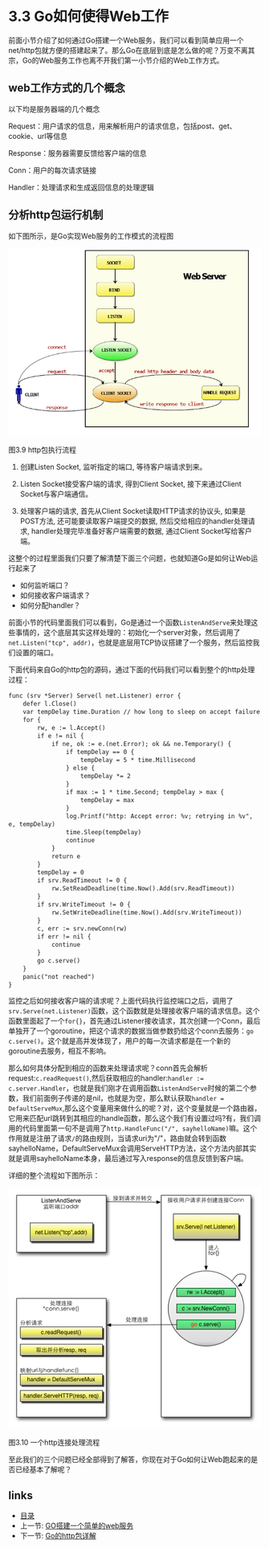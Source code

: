 # 3.3 Go如何使得Web工作
前面小节介绍了如何通过Go搭建一个Web服务，我们可以看到简单应用一个net/http包就方便的搭建起来了。那么Go在底层到底是怎么做的呢？万变不离其宗，Go的Web服务工作也离不开我们第一小节介绍的Web工作方式。

## web工作方式的几个概念

以下均是服务器端的几个概念

Request：用户请求的信息，用来解析用户的请求信息，包括post、get、cookie、url等信息

Response：服务器需要反馈给客户端的信息

Conn：用户的每次请求链接

Handler：处理请求和生成返回信息的处理逻辑

## 分析http包运行机制

如下图所示，是Go实现Web服务的工作模式的流程图

![](images/3.3.http.png?raw=true)

图3.9 http包执行流程

1. 创建Listen Socket, 监听指定的端口, 等待客户端请求到来。

2. Listen Socket接受客户端的请求, 得到Client Socket, 接下来通过Client Socket与客户端通信。

3. 处理客户端的请求, 首先从Client Socket读取HTTP请求的协议头, 如果是POST方法, 还可能要读取客户端提交的数据, 然后交给相应的handler处理请求, handler处理完毕准备好客户端需要的数据, 通过Client Socket写给客户端。

这整个的过程里面我们只要了解清楚下面三个问题，也就知道Go是如何让Web运行起来了

- 如何监听端口？
- 如何接收客户端请求？
- 如何分配handler？

前面小节的代码里面我们可以看到，Go是通过一个函数`ListenAndServe`来处理这些事情的，这个底层其实这样处理的：初始化一个server对象，然后调用了`net.Listen("tcp", addr)`，也就是底层用TCP协议搭建了一个服务，然后监控我们设置的端口。

下面代码来自Go的http包的源码，通过下面的代码我们可以看到整个的http处理过程：

	func (srv *Server) Serve(l net.Listener) error {
		defer l.Close()
		var tempDelay time.Duration // how long to sleep on accept failure
		for {
			rw, e := l.Accept()
			if e != nil {
				if ne, ok := e.(net.Error); ok && ne.Temporary() {
					if tempDelay == 0 {
						tempDelay = 5 * time.Millisecond
					} else {
						tempDelay *= 2
					}
					if max := 1 * time.Second; tempDelay > max {
						tempDelay = max
					}
					log.Printf("http: Accept error: %v; retrying in %v", e, tempDelay)
					time.Sleep(tempDelay)
					continue
				}
				return e
			}
			tempDelay = 0
			if srv.ReadTimeout != 0 {
				rw.SetReadDeadline(time.Now().Add(srv.ReadTimeout))
			}
			if srv.WriteTimeout != 0 {
				rw.SetWriteDeadline(time.Now().Add(srv.WriteTimeout))
			}
			c, err := srv.newConn(rw)
			if err != nil {
				continue
			}
			go c.serve()
		}
		panic("not reached")
	}

监控之后如何接收客户端的请求呢？上面代码执行监控端口之后，调用了`srv.Serve(net.Listener)`函数，这个函数就是处理接收客户端的请求信息。这个函数里面起了一个`for{}`，首先通过Listener接收请求，其次创建一个Conn，最后单独开了一个goroutine，把这个请求的数据当做参数扔给这个conn去服务：`go c.serve()`。这个就是高并发体现了，用户的每一次请求都是在一个新的goroutine去服务，相互不影响。

那么如何具体分配到相应的函数来处理请求呢？conn首先会解析request:`c.readRequest()`,然后获取相应的handler:`handler := c.server.Handler`，也就是我们刚才在调用函数`ListenAndServe`时候的第二个参数，我们前面例子传递的是nil，也就是为空，那么默认获取`handler = DefaultServeMux`,那么这个变量用来做什么的呢？对，这个变量就是一个路由器，它用来匹配url跳转到其相应的handle函数，那么这个我们有设置过吗?有，我们调用的代码里面第一句不是调用了`http.HandleFunc("/", sayhelloName)`嘛。这个作用就是注册了请求`/`的路由规则，当请求uri为"/"，路由就会转到函数sayhelloName，DefaultServeMux会调用ServeHTTP方法，这个方法内部其实就是调用sayhelloName本身，最后通过写入response的信息反馈到客户端。


详细的整个流程如下图所示：

![](images/3.3.illustrator.png?raw=true)

图3.10 一个http连接处理流程

至此我们的三个问题已经全部得到了解答，你现在对于Go如何让Web跑起来的是否已经基本了解呢？


## links
   * [目录](<preface.md>)
   * 上一节: [GO搭建一个简单的web服务](<03.2.md>)
   * 下一节: [Go的http包详解](<03.4.md>)
